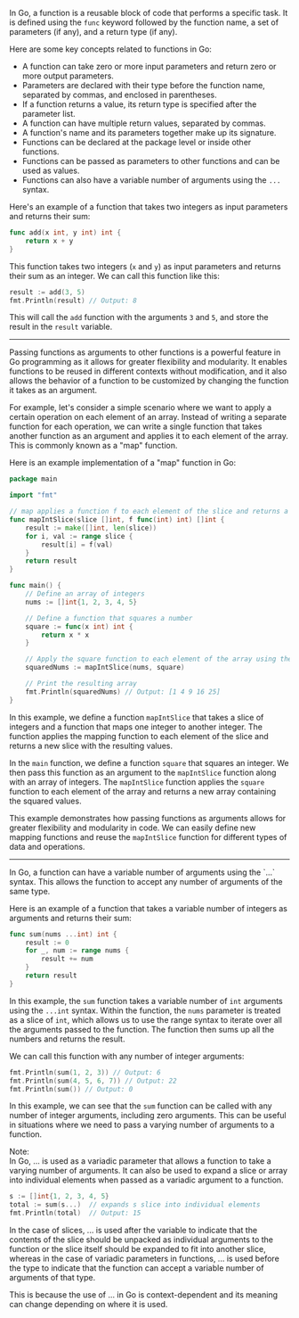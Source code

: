 In Go, a function is a reusable block of code that performs a specific task. It is defined using the `func` keyword followed by the function name, a set of parameters (if any), and a return type (if any).

Here are some key concepts related to functions in Go:

- A function can take zero or more input parameters and return zero or more output parameters.
- Parameters are declared with their type before the function name, separated by commas, and enclosed in parentheses.
- If a function returns a value, its return type is specified after the parameter list.
- A function can have multiple return values, separated by commas.
- A function's name and its parameters together make up its signature.
- Functions can be declared at the package level or inside other functions.
- Functions can be passed as parameters to other functions and can be used as values.
- Functions can also have a variable number of arguments using the `...` syntax.

Here's an example of a function that takes two integers as input parameters and returns their sum:

``` go
func add(x int, y int) int {
    return x + y
}
```

This function takes two integers (`x` and `y`) as input parameters and returns their sum as an integer. We can call this function like this:

``` go
result := add(3, 5)
fmt.Println(result) // Output: 8
```

This will call the `add` function with the arguments `3` and `5`, and store the result in the `result` variable.
<hr>

Passing functions as arguments to other functions is a powerful feature in Go programming as it allows for greater flexibility and modularity. It enables functions to be reused in different contexts without modification, and it also allows the behavior of a function to be customized by changing the function it takes as an argument.

For example, let's consider a simple scenario where we want to apply a certain operation on each element of an array. Instead of writing a separate function for each operation, we can write a single function that takes another function as an argument and applies it to each element of the array. This is commonly known as a "map" function.

Here is an example implementation of a "map" function in Go:

```go
package main

import "fmt"

// map applies a function f to each element of the slice and returns a new slice
func mapIntSlice(slice []int, f func(int) int) []int {
    result := make([]int, len(slice))
    for i, val := range slice {
        result[i] = f(val)
    }
    return result
}

func main() {
    // Define an array of integers
    nums := []int{1, 2, 3, 4, 5}

    // Define a function that squares a number
    square := func(x int) int {
        return x * x
    }

    // Apply the square function to each element of the array using the map function
    squaredNums := mapIntSlice(nums, square)

    // Print the resulting array
    fmt.Println(squaredNums) // Output: [1 4 9 16 25]
}
```

In this example, we define a function `mapIntSlice` that takes a slice of integers and a function that maps one integer to another integer. The function applies the mapping function to each element of the slice and returns a new slice with the resulting values.

In the `main` function, we define a function `square` that squares an integer. We then pass this function as an argument to the `mapIntSlice` function along with an array of integers. The `mapIntSlice` function applies the `square` function to each element of the array and returns a new array containing the squared values.

This example demonstrates how passing functions as arguments allows for greater flexibility and modularity in code. We can easily define new mapping functions and reuse the `mapIntSlice` function for different types of data and operations.
<hr>
In Go, a function can have a variable number of arguments using the `...` syntax. This allows the function to accept any number of arguments of the same type.

Here is an example of a function that takes a variable number of integers as arguments and returns their sum:

```go
func sum(nums ...int) int {
    result := 0
    for _, num := range nums {
        result += num
    }
    return result
}
```

In this example, the `sum` function takes a variable number of `int` arguments using the `...int` syntax. Within the function, the `nums` parameter is treated as a slice of `int`, which allows us to use the range syntax to iterate over all the arguments passed to the function. The function then sums up all the numbers and returns the result.

We can call this function with any number of integer arguments:

```go
fmt.Println(sum(1, 2, 3)) // Output: 6
fmt.Println(sum(4, 5, 6, 7)) // Output: 22
fmt.Println(sum()) // Output: 0
```

In this example, we can see that the `sum` function can be called with any number of integer arguments, including zero arguments. This can be useful in situations where we need to pass a varying number of arguments to a function.

Note: <br>
In Go, ... is used as a variadic parameter that allows a function to take a varying number of arguments. It can also be used to expand a slice or array into individual elements when passed as a variadic argument to a function.
``` go
s := []int{1, 2, 3, 4, 5}
total := sum(s...)  // expands s slice into individual elements
fmt.Println(total)  // Output: 15
```
In the case of slices, ... is used after the variable to indicate that the contents of the slice should be unpacked as individual arguments to the function or the slice itself should be expanded to fit into another slice, whereas in the case of variadic parameters in functions, ... is used before the type to indicate that the function can accept a variable number of arguments of that type.

This is because the use of ... in Go is context-dependent and its meaning can change depending on where it is used.
